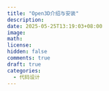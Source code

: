 ```yaml
---
title: "Open3D介绍与安装"
description: 
date: 2025-05-25T13:19:03+08:00
image: 
math: 
license: 
hidden: false
comments: true
draft: true
categories:
  - 代码设计
---
```

